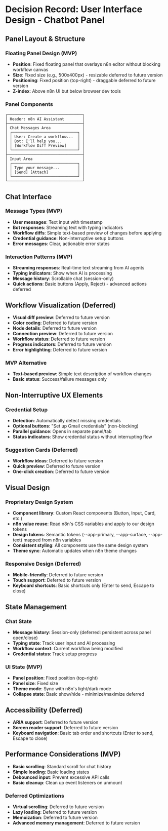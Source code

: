 # Decision Record: User Interface Design - Chatbot Panel

## Panel Layout & Structure

### Floating Panel Design (MVP)
- **Position**: Fixed floating panel that overlays n8n editor without blocking workflow canvas
- **Size**: Fixed size (e.g., 500x400px) - resizable deferred to future version
- **Positioning**: Fixed position (top-right) - draggable deferred to future version
- **Z-index**: Above n8n UI but below browser dev tools

### Panel Components
```
┌─────────────────────────────────┐
│ Header: n8n AI Assistant        │
├─────────────────────────────────┤
│ Chat Messages Area              │
│ ┌─────────────────────────────┐ │
│ │ User: Create a workflow...  │ │
│ │ Bot: I'll help you...       │ │
│ │ [Workflow Diff Preview]     │ │
│ └─────────────────────────────┘ │
├─────────────────────────────────┤
│ Input Area                      │
│ ┌─────────────────────────────┐ │
│ │ Type your message...        │ │
│ │ [Send] [Attach]             │ │
│ └─────────────────────────────┘ │
└─────────────────────────────────┘
```

## Chat Interface

### Message Types (MVP)
- **User messages**: Text input with timestamp
- **Bot responses**: Streaming text with typing indicators
- **Workflow diffs**: Simple text-based preview of changes before applying
- **Credential guidance**: Non-interruptive setup buttons
- **Error messages**: Clear, actionable error states

### Interaction Patterns (MVP)
- **Streaming responses**: Real-time text streaming from AI agents
- **Typing indicators**: Show when AI is processing
- **Message history**: Scrollable chat (session-only)
- **Quick actions**: Basic buttons (Apply, Reject) - advanced actions deferred

## Workflow Visualization (Deferred)
- **Visual diff preview**: Deferred to future version
- **Color coding**: Deferred to future version
- **Node details**: Deferred to future version
- **Connection preview**: Deferred to future version
- **Workflow status**: Deferred to future version
- **Progress indicators**: Deferred to future version
- **Error highlighting**: Deferred to future version

### MVP Alternative
- **Text-based preview**: Simple text description of workflow changes
- **Basic status**: Success/failure messages only

## Non-Interruptive UX Elements

### Credential Setup
- **Detection**: Automatically detect missing credentials
- **Optional buttons**: "Set up Gmail credentials" (non-blocking)
- **Parallel guidance**: Opens in separate panel/tab
- **Status indicators**: Show credential status without interrupting flow

### Suggestion Cards (Deferred)
- **Workflow ideas**: Deferred to future version
- **Quick preview**: Deferred to future version
- **One-click creation**: Deferred to future version

## Visual Design

### Proprietary Design System
- **Component library**: Custom React components (Button, Input, Card, etc.)
- **n8n value reuse**: Read n8n's CSS variables and apply to our design tokens
- **Design tokens**: Semantic tokens (--app-primary, --app-surface, --app-text) mapped from n8n variables
- **Consistent styling**: All components use the same design system
- **Theme sync**: Automatic updates when n8n theme changes

### Responsive Design (Deferred)
- **Mobile-friendly**: Deferred to future version
- **Touch support**: Deferred to future version
- **Keyboard shortcuts**: Basic shortcuts only (Enter to send, Escape to close)

## State Management

### Chat State
- **Message history**: Session-only (deferred: persistent across panel open/close)
- **Typing state**: Track user input and AI processing
- **Workflow context**: Current workflow being modified
- **Credential status**: Track setup progress

### UI State (MVP)
- **Panel position**: Fixed position (top-right)
- **Panel size**: Fixed size
- **Theme mode**: Sync with n8n's light/dark mode
- **Collapse state**: Basic show/hide - minimize/maximize deferred

## Accessibility (Deferred)
- **ARIA support**: Deferred to future version
- **Screen reader support**: Deferred to future version
- **Keyboard navigation**: Basic tab order and shortcuts (Enter to send, Escape to close)

## Performance Considerations (MVP)
- **Basic scrolling**: Standard scroll for chat history
- **Simple loading**: Basic loading states
- **Debounced input**: Prevent excessive API calls
- **Basic cleanup**: Clean up event listeners on unmount

### Deferred Optimizations
- **Virtual scrolling**: Deferred to future version
- **Lazy loading**: Deferred to future version
- **Memoization**: Deferred to future version
- **Advanced memory management**: Deferred to future version
